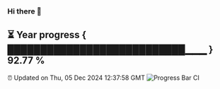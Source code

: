 ### Hi there 👋
⏳ Year progress { ███████████████████████████▁▁▁ } 92.77 %
---
⏰ Updated on Thu, 05 Dec 2024 12:37:58 GMT
![Progress Bar CI](https://github.com/liununu/liununu/workflows/Progress%20Bar%20CI/badge.svg)
